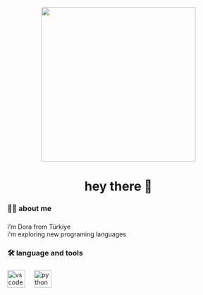 <div align="center">
  <img height="350" src="https://i.imgur.com/ePYVa4m.png"  />
</div>

###

<h1 align="center">hey there 👋</h1>

###

<h3 align="left">👩‍💻  about me</h3>

###

<p align="left">i'm Dora from Türkiye<br>i'm exploring new programing languages</p>

###

<h3 align="left">🛠 language and tools</h3>

###

<div align="left">
  <img src="https://skillicons.dev/icons?i=vscode" height="40" alt="vscode logo"  />
  <img width="12" />
  <img src="https://skillicons.dev/icons?i=py" height="40" alt="python logo"  />
</div>

###
